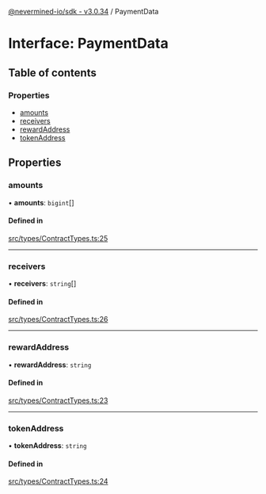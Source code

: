 [@nevermined-io/sdk - v3.0.34](../code-reference.md) / PaymentData

# Interface: PaymentData

## Table of contents

### Properties

- [amounts](PaymentData.md#amounts)
- [receivers](PaymentData.md#receivers)
- [rewardAddress](PaymentData.md#rewardaddress)
- [tokenAddress](PaymentData.md#tokenaddress)

## Properties

### amounts

• **amounts**: `bigint`[]

#### Defined in

[src/types/ContractTypes.ts:25](https://github.com/nevermined-io/sdk-js/blob/839427fa63429fae29c0c8e30540bd2ad8e19f29/src/types/ContractTypes.ts#L25)

---

### receivers

• **receivers**: `string`[]

#### Defined in

[src/types/ContractTypes.ts:26](https://github.com/nevermined-io/sdk-js/blob/839427fa63429fae29c0c8e30540bd2ad8e19f29/src/types/ContractTypes.ts#L26)

---

### rewardAddress

• **rewardAddress**: `string`

#### Defined in

[src/types/ContractTypes.ts:23](https://github.com/nevermined-io/sdk-js/blob/839427fa63429fae29c0c8e30540bd2ad8e19f29/src/types/ContractTypes.ts#L23)

---

### tokenAddress

• **tokenAddress**: `string`

#### Defined in

[src/types/ContractTypes.ts:24](https://github.com/nevermined-io/sdk-js/blob/839427fa63429fae29c0c8e30540bd2ad8e19f29/src/types/ContractTypes.ts#L24)
